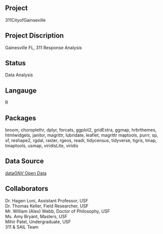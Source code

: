 Project
--------
311CityofGainseville

Project Discription
--------------------
Gainesville FL, 311 Response Analysis

Status
---------
Data Analysis

Langauge
---------
R

Packages
--------
broom, choroplethr, dplyr, forcats, ggplot2, gridExtra, ggmap, hrbrthemes, htmlwidgets, janitor, magrittr, lubridate, leaflet, magrittr   maptools, purrr, sp, sf, reshape2, rgdal, raster, rgeos, readr, tidycensus, tidyverse, tigris, tmap, tmaptools, usmap, viridisLite,     viridis

Data Source
------------
[dataGNV Open Data](https://data.cityofgainesville.org/Community-Model/311-Service-Requests-myGNV-/78uv-94ar)

Collaborators
------------
Dr. Hagen Loni, Assistant Professor, USF  
Dr. Thomas Keller, Field Researcher, USF    
Mr. William (Alex) Webb, Doctor of Philosophy, USF      
Ms. Amy Bryant, Masters, USF       
Mihir Patel, Undergraduate, USF       
311 & SAIL Team
